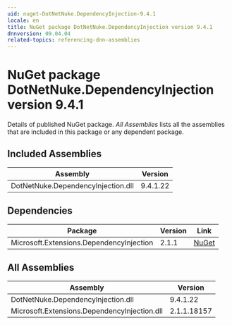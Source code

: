 ```yaml
---
uid: nuget-DotNetNuke.DependencyInjection-9.4.1
locale: en
title: NuGet package DotNetNuke.DependencyInjection version 9.4.1
dnnversion: 09.04.04
related-topics: referencing-dnn-assemblies
---
```


# NuGet package DotNetNuke.DependencyInjection version 9.4.1
Details of published NuGet package.
*All Assemblies* lists all the assemblies that are included in this package or any dependent package.

## Included Assemblies

|Assembly|Version|
|---|---|
|DotNetNuke.DependencyInjection.dll|9.4.1.22|

## Dependencies

|Package|Version|Link|
|---|---|---|
|Microsoft.Extensions.DependencyInjection|2.1.1|[NuGet](https://www.nuget.org/packages/Microsoft.Extensions.DependencyInjection/2.1.1)|

## All Assemblies

|Assembly|Version|
|---|---|
|DotNetNuke.DependencyInjection.dll|9.4.1.22|
|Microsoft.Extensions.DependencyInjection.dll|2.1.1.18157|

